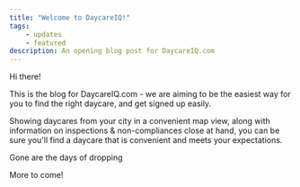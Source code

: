 ```yaml
---
title: "Welcome to DaycareIQ!"
tags:
    - updates
    - featured
description: An opening blog post for DaycareIQ.com
---
```


Hi there!

This is the blog for DaycareIQ.com - we are aiming to be the easiest way for you to find the right daycare, and get signed up easily.

Showing daycares from your city in a convenient map view, along with information on inspections & non-compliances close at hand, you can be sure you'll find a daycare that is convenient and meets your expectations.

Gone are the days of dropping 

More to come!
